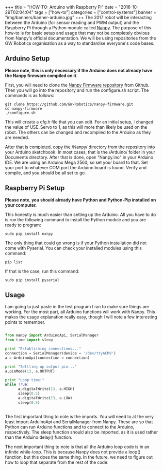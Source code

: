 +++
title = "HOW-TO: Arduino with Raspberry Pi"
date = "2016-10-29T02:04:04"
tags = ["how-to"]
categories = ["control-systems"]
banner = "img/banners/banner-arduino.jpg"
+++
The 2017 robot will be interacting between the Arduino (for sensor reading and PWM output) and the Raspberry Pi through a Python module called [Nanpy](http://nanpy.github.io/). The purpose of this how-to is for basic setup and usage that may not be completely obvious from Nanpy's official documentation. We will be using repositories from the GW Robotics organisation as a way to standardise everyone's code bases.

## Arduino Setup
**Please note, this is only necessary if the Arduino does not already have the Nanpy firmware compiled on it.**

First, you will need to clone the [Nanpy Firmware repository](https://github.com/GW-Robotics/nanpy-firmware) from Github. Then you will go into the repository and run the configure.sh script. The commands is as follows:

```shell
git clone https://github.com/GW-Robotics/nanpy-firmware.git
cd nanpy-firmware
./configure.sh
```

This will create a cfg.h file that you can edit. For an initial setup, I changed the value of USE_Servo to 1, as this will more than likely be used on the robot. The others can be changed and recompiled to the Arduino as they are needed.

After that is completed, copy the /Nanpy/ directory from the repository into your Arduino sketchbook. In most cases, that is the /Arduino/ folder in your Documents directory. After that is done, open "Nanpy.ino" in your Arduino IDE. We are using an Arduino Mega 2560, so set your board to that. Set your port to whatever COM port the Arduino board is found. Verify and compile, and you should be all set to go.

## Raspberry Pi Setup
**Please note, you should already have Python and Python-Pip installed on your computer.**

This honestly is much easier than setting up the Arduino. All you have to do is run the following command to install the Python module and you are ready to program:

```shell
sudo pip install nanpy
```

The only thing that could go wrong is if your Python installation did not come with Pyserial. You can check your installed modules using this command:

```shell
pip list
```

If that is the case, run this command:

```shell
sudo pip install pyserial
```

## Usage
I am going to just paste in the test program I ran to make sure things are working. For the most part, all Arduino functions will work with Nanpy. This makes the usage explanation really easy, though I will note a few interesting points to remember.

```python

from nanpy import ArduinoApi, SerialManager
from time import sleep

print "Establishing connections..."
connection = SerialManager(device = '/dev/ttyACM0')
a = ArduinoApi(connection = connection)

print "Settting up output pin..."
a.pinMode(13, a.OUTPUT)

print "Loop time!"
while True:
      a.digitalWrite(13, a.HIGH)
      sleep(0.5)
      a.digitalWrite(13, a.LOW)
      sleep(0.5)
				
```

The first important thing to note is the imports. You will need to at the very least import ArduinoApi and SerialManager from Nanpy. These are so that Python can run Arduino functions and to connect to the Arduino, respectively. The sleep function should also be imported, as it is used rather than the Arduino delay() function.

The next important thing to note is that all the Arduino loop code is in an infinite while-loop. This is because Nanpy does not provide a loop() function, but this does the same thing. In the future, we need to figure out how to loop that separate from the rest of the code.